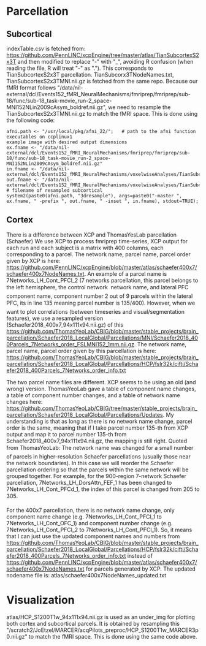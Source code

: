 # Parcellation

## Subcortical

indexTable.csv is fetched from: https://github.com/PennLINC/xcpEngine/tree/master/atlas/TianSubcortexS2x3T and then modified to replace "-" with "_", avoiding R confusion (when reading the file, R will treat "-" as "."). This corresponds to TianSubcortexS2x3T parcellation.
TianSubcorx3TNodeNames.txt, TianSubcortexS2x3TMNI.nii.gz is fetched from the same repo.
Because our fMRI format follows "/data/nil-external/dcl/Events152_fMRI_NeuralMechanisms/fmriprep/fmriprep/sub-18/func/sub-18_task-movie_run-2_space-MNI152NLin2009cAsym_boldref.nii.gz", we need to resample the TianSubcortexS2x3TMNI.nii.gz to match the fMRI space. This is done using the following code:
```
afni.path <- "/usr/local/pkg/afni_22/";   # path to the afni function executables on ccplinux1
example image with desired output dimensions
ex.fname <- "/data/nil-external/dcl/Events152_fMRI_NeuralMechanisms/fmriprep/fmriprep/sub-18/func/sub-18_task-movie_run-2_space-MNI152NLin2009cAsym_boldref.nii.gz"
in.fname <- "/data/nil-external/dcl/Events152_fMRI_NeuralMechanisms/voxelwiseAnalyses/TianSubcortexS2x3TMNI.nii.gz";
out.fname <- "/data/nil-external/dcl/Events152_fMRI_NeuralMechanisms/voxelwiseAnalyses/TianSubcortexS2x3TMNI_94x111x94.nii.gz";  # filename of resampled subcortical
system2(paste0(afni.path, "3dresample"), args=paste0("-master ", ex.fname, " -prefix ", out.fname, " -inset ", in.fname), stdout=TRUE);
```

## Cortex

There is a difference between XCP and ThomasYesLab parcellation (Schaefer)
We use XCP to process fmriprep time-series, XCP output for each run and each subject is a matrix with 400 columns, each corresponding to a parcel. The network name, parcel name, parcel order given by XCP is here: https://github.com/PennLINC/xcpEngine/blob/master/atlas/schaefer400x7/schaefer400x7NodeNames.txt. An example of a parcel name is 7Networks_LH_Cont_PFCl_2 (7 networks parcellation, this parcel belongs to the left hemisphere, the control network  network name, and lateral PFC  component name, component number 2 out of 9 parcels within the lateral PFC, its in line 135 meaning parcel number is 135/400). 
However, when we want to plot correlations (between timeseries and visual/segmentation features), we use a resampled version (Schaefer2018_400x7_94x111x94.nii.gz) of this https://github.com/ThomasYeoLab/CBIG/blob/master/stable_projects/brain_parcellation/Schaefer2018_LocalGlobal/Parcellations/MNI/Schaefer2018_400Parcels_7Networks_order_FSLMNI152_1mm.nii.gz. The network name, parcel name, parcel order given by this parcellation is here: https://github.com/ThomasYeoLab/CBIG/blob/master/stable_projects/brain_parcellation/Schaefer2018_LocalGlobal/Parcellations/HCP/fslr32k/cifti/Schaefer2018_400Parcels_7Networks_order_info.txt

The two parcel name files are different. XCP seems to be using an old (and wrong) version. ThomasYeoLab gave a table of component name changes, a table of component number changes, and a table of network name changes here: https://github.com/ThomasYeoLab/CBIG/tree/master/stable_projects/brain_parcellation/Schaefer2018_LocalGlobal/Parcellations/Updates.
My understanding is that as long as there is no network name change, parcel order is the same, meaning that if I take parcel number 135-th from XCP output and map it to parcel number 135-th from Schaefer2018_400x7_94x111x94.nii.gz, the mapping is still right. Quoted from ThomasYeoLab:
The network name was changed for a small number of parcels in higher-resolution Schaefer parcellations (usually those near the network boundaries). In this case we will reorder the Schaefer parcellation ordering so that the parcels within the same network will be grouped together. For example, for the 900-region 7-network Schaefer parcellation, 7Networks_LH_DorsAttn_FEF_1 has been changed to 7Networks_LH_Cont_PFCd_1, the index of this parcel is changed from 205 to 305.

For the 400x7 parcellation, there is no network name change, only component name change (e.g. 
7Networks_LH_Cont_PFCl_1 to 7Networks_LH_Cont_OFC_1) and component number change (e.g. 7Networks_LH_Cont_PFCl_2 to 7Networks_LH_Cont_PFCl_1). So, it means that I can just use the updated component names and numbers from https://github.com/ThomasYeoLab/CBIG/blob/master/stable_projects/brain_parcellation/Schaefer2018_LocalGlobal/Parcellations/HCP/fslr32k/cifti/Schaefer2018_400Parcels_7Networks_order_info.txt instead of https://github.com/PennLINC/xcpEngine/blob/master/atlas/schaefer400x7/schaefer400x7NodeNames.txt for parcels generated by XCP. The updated nodename file is: atlas/schaefer400x7NodeNames_updated.txt

# Visualization

atlas/HCP_S1200T1w_94x111x94.nii.gz is used as an under_img for plotting both cortex and subcortical parcels. It is obtained by resampling this "/scratch2/JoEtzel/MARCER/acqPilots_preproc/HCP_S1200T1w_MARCER3p0.nii.gz" to match the fMRI space. This is done using the same code above.